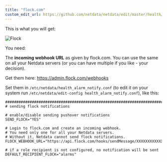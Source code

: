 ```yaml
---
title: "flock.com"
custom_edit_url: https://github.com/netdata/netdata/edit/master/health/notifications/flock/README.md
---
```




This is what you will get:

![Flock](https://i.imgur.com/ok9bRzw.png)

You need:

The **incoming webhook URL** as given by flock.com. 
You can use the same on all your Netdata servers (or you can have multiple if you like - your decision).

Get them here: <https://admin.flock.com/webhooks>

Set them in `/etc/netdata/health_alarm_notify.conf` (to edit it on your system run `/etc/netdata/edit-config health_alarm_notify.conf`), like this:

```
###############################################################################
# sending flock notifications

# enable/disable sending pushover notifications
SEND_FLOCK="YES"

# Login to flock.com and create an incoming webhook.
# You need only one for all your Netdata servers.
# Without it, Netdata cannot send flock notifications.
FLOCK_WEBHOOK_URL="https://api.flock.com/hooks/sendMessage/XXXXXXXXXXXXXXXXXXXXXXXXXXXXXXX"

# if a role recipient is not configured, no notification will be sent
DEFAULT_RECIPIENT_FLOCK="alarms"
```



